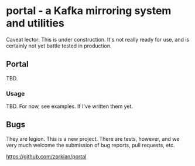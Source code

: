 # portal - a Kafka mirroring system and utilities

Caveat lector: This is under construction. It's not really ready for use, and is certainly
not yet battle tested in production.

## Portal

TBD.

### Usage

TBD. For now, see examples. If I've written them yet.

## Bugs

They are legion. This is a new project. There are tests, however, and we very much welcome
the submission of bug reports, pull requests, etc.

https://github.com/zorkian/portal
